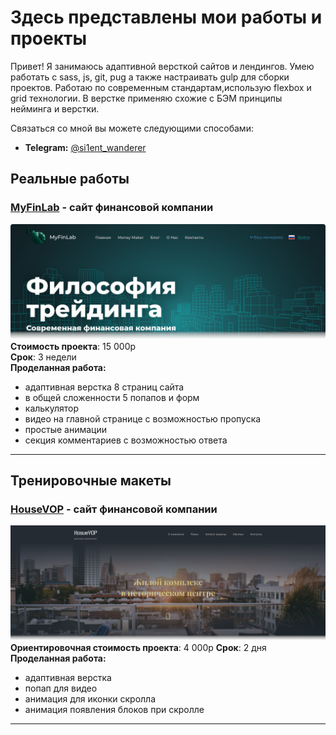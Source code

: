 # Здесь представлены мои работы и проекты  
Привет! Я занимаюсь адаптивной версткой сайтов и лендингов. Умею работать с sass, js, git, pug а также настраивать gulp  для сборки проектов. Работаю по современным стандартам,использую flexbox и grid технологии. В верстке применяю схожие с БЭМ принципы нейминга и верстки.  
  
  
Связаться со мной вы можете следующими способами:  
- __Telegram:__ [@si1ent_wanderer](https://t.me/si1ent_wanderer "Telegram чат")  

## Реальные работы  
### [MyFinLab](https://myfinlab.ru) - сайт финансовой компании  
   ![MyFinLabDesign][mfl_bg]  
   __Стоимость проекта__: 15 000р  
   __Срок__: 3 недели  
   __Проделанная работа:__
   - адаптивная верстка 8 страниц сайта
   - в общей сложенности 5 попапов и форм
   - калькулятор
   - видео на главной странице с возможностью пропуска
   - простые анимации
   - секция комментариев с возможностью ответа
  
---  
   
## Тренировочные макеты
### [HouseVOP](https://si1entwanderer.github.io/housevop/) - сайт финансовой компании  
   ![HouseVOP][housevop_bg]
   __Ориентировочная стоимость проекта__: 4 000р
   __Срок__: 2 дня 
   __Проделанная работа:__
   - адаптивная верстка
   - попап для видео
   - анимация для иконки скролла
   - анимация появления блоков при скролле
  
---  
   
   
[mfl_bg]: https://github.com/Si1entWanderer/portfolio/blob/main/mfl_bg1.png 'mfl'
[housevop_bg]: https://raw.githubusercontent.com/Si1entWanderer/housevop/main/houseVOP_ed.png 'housevop'
